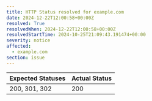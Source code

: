 ```yaml
---
title: HTTP Status resolved for example.com
date: 2024-12-22T12:00:58+00:00Z
resolved: True
resolvedWhen: 2024-12-22T12:00:58+00:00Z
resolvedStartTime: 2024-10-25T21:09:43.191474+00:00
severity: notice
affected:
  - example.com
section: issue
---
```


| Expected Statuses | Actual Status  |
|-------------------|----------------|
| 200, 301, 302 | 200 |

